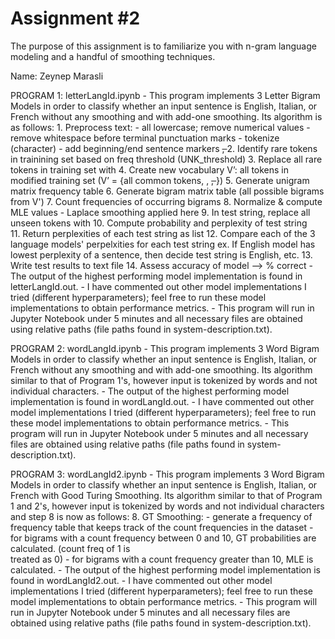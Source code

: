 # Assignment #2
The purpose of this assignment is to familiarize you with n-gram language modeling and a handful of smoothing techniques.

Name: Zeynep Marasli 

PROGRAM 1: letterLangId.ipynb
    - This program implements 3 Letter Bigram Models in order to classify whether an input sentence is English, Italian, or French without any smoothing and with add-one smoothing. Its algorithm is as follows:
            1. Preprocess text:
                - all lowercase; remove numerical values
                - remove whitespace before terminal punctuation marks 
                - tokenize (character)
                - add beginning/end sentence markers <s>, </s>
            2. Identify rare tokens in trainining set based on freq threshold (UNK_threshold) 
            3. Replace all rare tokens in training set with <UNK>
            4. Create new vocabulary V’: all tokens in modified training set (V’ = {all 
               common tokens, <UNK>, <s>, </s>})
            5. Generate unigram matrix frequency table
            6. Generate bigram matrix table (all possible bigrams from V') 
            7. Count frequencies of occurring bigrams 
            8. Normalize & compute MLE values
                - Laplace smoothing applied here 
            9. In test string, replace all unseen tokens with <UNK> 
            10. Compute probability and perplexity of test string  
            11. Return perplexities of each test string as list
            12. Compare each of the 3 language models' perpelxities for each test string 
                ex. If English model has lowest perplexity of a sentence, then decide test string is English, etc. 
            13. Write test results to text file
            14. Assess accuracy of model --> % correct 
    - The output of the highest performing model implementation is found in letterLangId.out. 
        - I have commented out other model implementations I tried (different hyperparameters); feel free to run these model implementations to obtain performance metrics. 
    - This program will run in Jupyter Notebook under 5 minutes and all necessary files are obtained using relative paths (file paths found in system-description.txt). 
    
PROGRAM 2: wordLangId.ipynb
    - This program implements 3 Word Bigram Models in order to classify whether an input sentence is English, Italian, or French without any smoothing and with add-one smoothing. Its algorithm similar to that of Program 1's, however input is tokenized by words and not individual characters. 
    - The output of the highest performing model implementation is found in wordLangId.out. 
        - I have commented out other model implementations I tried (different hyperparameters); feel free to run these model implementations to obtain performance metrics. 
    - This program will run in Jupyter Notebook under 5 minutes and all necessary files are obtained using relative paths (file paths found in system-description.txt). 

PROGRAM 3: wordLangId2.ipynb
    - This program implements 3 Word Bigram Models in order to classify whether an input sentence is English, Italian, or French with Good Turing Smoothing. Its algorithm similar to that of Program 1 and 2's, however input is tokenized by words and not individual characters and step 8 is now as follows:
            8. GT Smoothing:
                - generate a frequency of frequency table that keeps track of the count frequencies in the dataset
                - for bigrams with a count frequency between 0 and 10, GT probabilities are calculated. (count freq of 1 is  
                  treated as 0)
                - for bigrams with a count frequency greater than 10, MLE is calculated.
    - The output of the highest performing model implementation is found in wordLangId2.out. 
        - I have commented out other model implementations I tried (different hyperparameters); feel free to run these model implementations to obtain performance metrics. 
    - This program will run in Jupyter Notebook under 5 minutes and all necessary files are obtained using relative paths (file paths found in system-description.txt). 
    